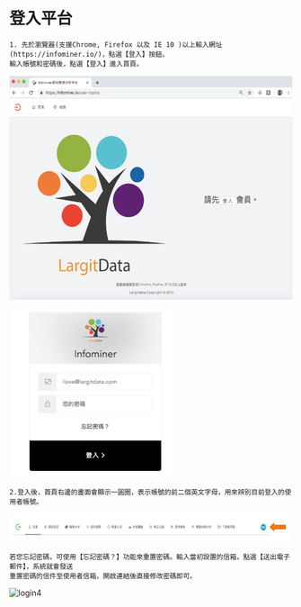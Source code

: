 # 登入平台

```
1. 先於瀏覽器(支援Chrome, Firefox 以及 IE 10 )以上輸入網址(https://infominer.io/)，點選【登入】按鈕。
輸入帳號和密碼後，點選【登入】進入首頁。
```
![login1](/site/img/login1.png)

![login2](/site/img/login2.png)
```
2.登入後，首頁右邊的畫面會顯示一圓圈，表示帳號的前二個英文字母，用來辨別目前登入的使用者帳號。
```
![login3](/site/img/login3.png)
```
若您忘記密碼，可使用【忘記密碼？】功能來重置密碼。輸入當初設置的信箱，點選【送出電子郵件】，系統就會發送
重置密碼的信件至使用者信箱，開啟連結後直接修改密碼即可。
```
![login4](/site/img/login4.avif)
